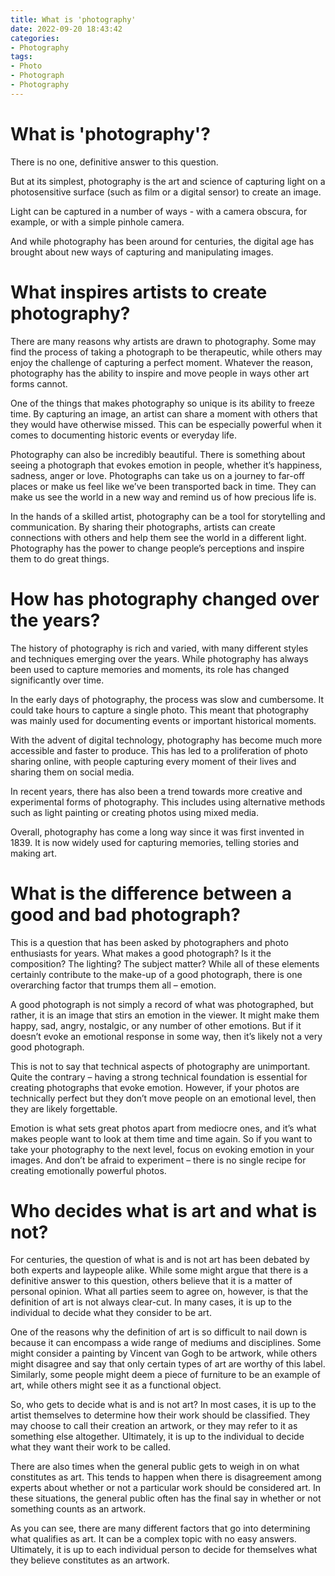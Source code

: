 ```yaml
---
title: What is 'photography'
date: 2022-09-20 18:43:42
categories:
- Photography
tags:
- Photo
- Photograph
- Photography
---
```



#  What is 'photography'?

There is no one, definitive answer to this question.

But at its simplest, photography is the art and science of capturing light on a photosensitive surface (such as film or a digital sensor) to create an image.

Light can be captured in a number of ways - with a camera obscura, for example, or with a simple pinhole camera.

And while photography has been around for centuries, the digital age has brought about new ways of capturing and manipulating images.

#  What inspires artists to create photography?

There are many reasons why artists are drawn to photography. Some may find the process of taking a photograph to be therapeutic, while others may enjoy the challenge of capturing a perfect moment. Whatever the reason, photography has the ability to inspire and move people in ways other art forms cannot.

One of the things that makes photography so unique is its ability to freeze time. By capturing an image, an artist can share a moment with others that they would have otherwise missed. This can be especially powerful when it comes to documenting historic events or everyday life.

Photography can also be incredibly beautiful. There is something about seeing a photograph that evokes emotion in people, whether it’s happiness, sadness, anger or love. Photographs can take us on a journey to far-off places or make us feel like we’ve been transported back in time. They can make us see the world in a new way and remind us of how precious life is.

In the hands of a skilled artist, photography can be a tool for storytelling and communication. By sharing their photographs, artists can create connections with others and help them see the world in a different light. Photography has the power to change people’s perceptions and inspire them to do great things.

#  How has photography changed over the years?

The history of photography is rich and varied, with many different styles and techniques emerging over the years. While photography has always been used to capture memories and moments, its role has changed significantly over time.

In the early days of photography, the process was slow and cumbersome. It could take hours to capture a single photo. This meant that photography was mainly used for documenting events or important historical moments.

With the advent of digital technology, photography has become much more accessible and faster to produce. This has led to a proliferation of photo sharing online, with people capturing every moment of their lives and sharing them on social media.

In recent years, there has also been a trend towards more creative and experimental forms of photography. This includes using alternative methods such as light painting or creating photos using mixed media.

Overall, photography has come a long way since it was first invented in 1839. It is now widely used for capturing memories, telling stories and making art.

#  What is the difference between a good and bad photograph?

This is a question that has been asked by photographers and photo enthusiasts for years. What makes a good photograph? Is it the composition? The lighting? The subject matter? While all of these elements certainly contribute to the make-up of a good photograph, there is one overarching factor that trumps them all – emotion.

A good photograph is not simply a record of what was photographed, but rather, it is an image that stirs an emotion in the viewer. It might make them happy, sad, angry, nostalgic, or any number of other emotions. But if it doesn’t evoke an emotional response in some way, then it’s likely not a very good photograph.

This is not to say that technical aspects of photography are unimportant. Quite the contrary – having a strong technical foundation is essential for creating photographs that evoke emotion. However, if your photos are technically perfect but they don’t move people on an emotional level, then they are likely forgettable.

Emotion is what sets great photos apart from mediocre ones, and it’s what makes people want to look at them time and time again. So if you want to take your photography to the next level, focus on evoking emotion in your images. And don’t be afraid to experiment – there is no single recipe for creating emotionally powerful photos.

#  Who decides what is art and what is not?

For centuries, the question of what is and is not art has been debated by both experts and laypeople alike. While some might argue that there is a definitive answer to this question, others believe that it is a matter of personal opinion. What all parties seem to agree on, however, is that the definition of art is not always clear-cut. In many cases, it is up to the individual to decide what they consider to be art.

One of the reasons why the definition of art is so difficult to nail down is because it can encompass a wide range of mediums and disciplines. Some might consider a painting by Vincent van Gogh to be artwork, while others might disagree and say that only certain types of art are worthy of this label. Similarly, some people might deem a piece of furniture to be an example of art, while others might see it as a functional object.

So, who gets to decide what is and is not art? In most cases, it is up to the artist themselves to determine how their work should be classified. They may choose to call their creation an artwork, or they may refer to it as something else altogether. Ultimately, it is up to the individual to decide what they want their work to be called.

There are also times when the general public gets to weigh in on what constitutes as art. This tends to happen when there is disagreement among experts about whether or not a particular work should be considered art. In these situations, the general public often has the final say in whether or not something counts as an artwork.

As you can see, there are many different factors that go into determining what qualifies as art. It can be a complex topic with no easy answers. Ultimately, it is up to each individual person to decide for themselves what they believe constitutes as an artwork.